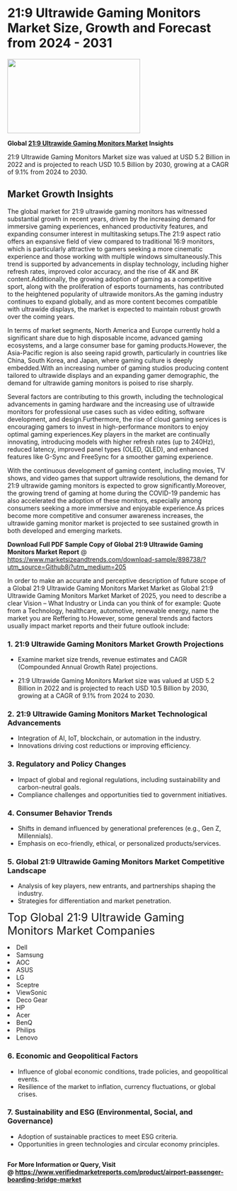 <H1>21:9 Ultrawide Gaming Monitors Market Size, Growth and Forecast from 2024 - 2031</H1><img class="aligncenter size-medium wp-image-584254" src="https://thirdeyenews.in/wp-content/uploads/2024/09/Global-Market-Research-300x168.jpeg" alt="" width="300" height="168" /><p><strong>Global&nbsp;<a href="https://www.marketsizeandtrends.com/download-sample/898738/?utm_source=Github8j?utm_medium=205">21:9 Ultrawide Gaming Monitors Market</a> Insights</strong></p><p>21:9 Ultrawide Gaming Monitors Market size was valued at USD 5.2 Billion in 2022 and is projected to reach USD 10.5 Billion by 2030, growing at a CAGR of 9.1% from 2024 to 2030.</p><p><h2>Market Growth Insights</h2> <p>The global market for 21:9 ultrawide gaming monitors has witnessed substantial growth in recent years, driven by the increasing demand for immersive gaming experiences, enhanced productivity features, and expanding consumer interest in multitasking setups.The 21:9 aspect ratio offers an expansive field of view compared to traditional 16:9 monitors, which is particularly attractive to gamers seeking a more cinematic experience and those working with multiple windows simultaneously.This trend is supported by advancements in display technology, including higher refresh rates, improved color accuracy, and the rise of 4K and 8K content.Additionally, the growing adoption of gaming as a competitive sport, along with the proliferation of esports tournaments, has contributed to the heightened popularity of ultrawide monitors.As the gaming industry continues to expand globally, and as more content becomes compatible with ultrawide displays, the market is expected to maintain robust growth over the coming years.</p> <p>In terms of market segments, North America and Europe currently hold a significant share due to high disposable income, advanced gaming ecosystems, and a large consumer base for gaming products.However, the Asia-Pacific region is also seeing rapid growth, particularly in countries like China, South Korea, and Japan, where gaming culture is deeply embedded.With an increasing number of gaming studios producing content tailored to ultrawide displays and an expanding gamer demographic, the demand for ultrawide gaming monitors is poised to rise sharply.</p> <p>Several factors are contributing to this growth, including the technological advancements in gaming hardware and the increasing use of ultrawide monitors for professional use cases such as video editing, software development, and design.Furthermore, the rise of cloud gaming services is encouraging gamers to invest in high-performance monitors to enjoy optimal gaming experiences.Key players in the market are continually innovating, introducing models with higher refresh rates (up to 240Hz), reduced latency, improved panel types (OLED, QLED), and enhanced features like G-Sync and FreeSync for a smoother gaming experience.</p> <p>With the continuous development of gaming content, including movies, TV shows, and video games that support ultrawide resolutions, the demand for 21:9 ultrawide gaming monitors is expected to grow significantly.Moreover, the growing trend of gaming at home during the COVID-19 pandemic has also accelerated the adoption of these monitors, especially among consumers seeking a more immersive and enjoyable experience.As prices become more competitive and consumer awareness increases, the ultrawide gaming monitor market is projected to see sustained growth in both developed and emerging markets.</p> <p><span class=""><strong>Download Full PDF Sample Copy of Global 21:9 Ultrawide Gaming Monitors Market Report</strong> @ <a href="https://www.marketsizeandtrends.com/download-sample/898738/?utm_source=Github8j?utm_medium=205" target="_blank">https://www.marketsizeandtrends.com/download-sample/898738/?utm_source=Github8j?utm_medium=205</a></span></p><p>In order to make an accurate and perceptive description of future scope of a Global&nbsp;21:9 Ultrawide Gaming Monitors Market Market as Global&nbsp;21:9 Ultrawide Gaming Monitors Market Market of 2025, you need to describe a clear Vision &ndash; What Industry or Linda can you think of for example: Quote from a Technology, healthcare, automotive, renewable energy, name the market you are Reffering to.However, some general trends and factors usually impact market reports and their future outlook include:</p><h3>1.&nbsp;<strong>21:9 Ultrawide Gaming Monitors Market Growth Projections</strong></h3><ul><li>Examine market size trends, revenue estimates and CAGR (Compounded Annual Growth Rate) projections.</li><li><p>21:9 Ultrawide Gaming Monitors Market size was valued at USD 5.2 Billion in 2022 and is projected to reach USD 10.5 Billion by 2030, growing at a CAGR of 9.1% from 2024 to 2030.</p></li></ul><h3>2.&nbsp;<strong>21:9 Ultrawide Gaming Monitors Market Technological Advancements</strong></h3><ul><li>Integration of AI, IoT, blockchain, or automation in the industry.</li><li>Innovations driving cost reductions or improving efficiency.</li></ul><h3>3.&nbsp;<strong>Regulatory and Policy Changes</strong></h3><ul><li>Impact of global and regional regulations, including sustainability and carbon-neutral goals.</li><li>Compliance challenges and opportunities tied to government initiatives.</li></ul><h3>4.&nbsp;<strong>Consumer Behavior Trends</strong></h3><ul><li>Shifts in demand influenced by generational preferences (e.g., Gen Z, Millennials).</li><li>Emphasis on eco-friendly, ethical, or personalized products/services.</li></ul><h3>5.&nbsp;<strong>Global 21:9 Ultrawide Gaming Monitors Market Competitive Landscape</strong></h3><ul><li>Analysis of key players, new entrants, and partnerships shaping the industry.</li><li>Strategies for differentiation and market penetration.</li></ul><p data-pm-slice="1 1 []"><span style="color: inherit; font-family: inherit; font-size: 25px;">Top Global 21:9 Ultrawide Gaming Monitors Market Companies</span></p><div class="" data-test-id=""><p><li>Dell</li><li> Samsung</li><li> AOC</li><li> ASUS</li><li> LG</li><li> Sceptre</li><li> ViewSonic</li><li> Deco Gear</li><li> HP</li><li> Acer</li><li> BenQ</li><li> Philips</li><li> Lenovo</li></p></div><h3>6.&nbsp;<strong>Economic and Geopolitical Factors</strong></h3><ul><li>Influence of global economic conditions, trade policies, and geopolitical events.</li><li>Resilience of the market to inflation, currency fluctuations, or global crises.</li></ul><h3>7.&nbsp;<strong>Sustainability and ESG (Environmental, Social, and Governance)</strong></h3><ul><li>Adoption of sustainable practices to meet ESG criteria.</li><li>Opportunities in green technologies and circular economy principles.</li></ul><h2><strong style="font-size: 14px;">For More Information or Query, Visit @&nbsp;</strong><a style="background-color: #ffffff; font-size: 14px;" href="https://www.marketsizeandtrends.com/report/21-9-ultrawide-gaming-monitors-market/" target="_blank">https://www.verifiedmarketreports.com/product/airport-passenger-boarding-bridge-market</a></h2>